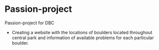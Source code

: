 # Passion-project
Passion-project for DBC

* Creating a website with the locations of  boulders located throughout central park and information of available problems for each particular boulder. 
